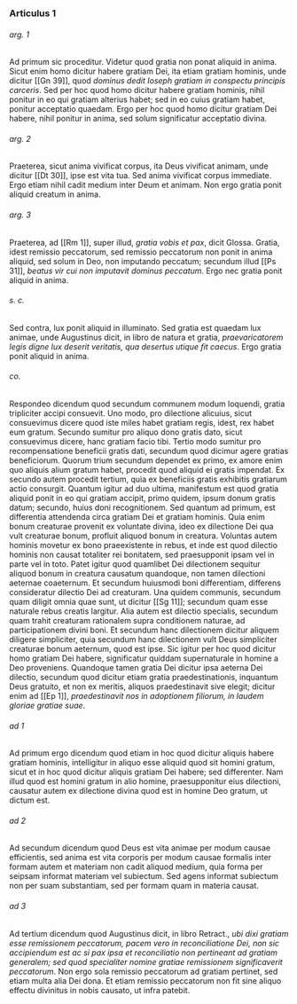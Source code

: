 ### Articulus 1

###### arg. 1
Ad primum sic proceditur. Videtur quod gratia non ponat aliquid in anima. Sicut enim homo dicitur habere gratiam Dei, ita etiam gratiam hominis, unde dicitur [[Gn 39]], quod *dominus dedit Ioseph gratiam in conspectu principis carceris*. Sed per hoc quod homo dicitur habere gratiam hominis, nihil ponitur in eo qui gratiam alterius habet; sed in eo cuius gratiam habet, ponitur acceptatio quaedam. Ergo per hoc quod homo dicitur gratiam Dei habere, nihil ponitur in anima, sed solum significatur acceptatio divina.

###### arg. 2
Praeterea, sicut anima vivificat corpus, ita Deus vivificat animam, unde dicitur [[Dt 30]], ipse est vita tua. Sed anima vivificat corpus immediate. Ergo etiam nihil cadit medium inter Deum et animam. Non ergo gratia ponit aliquid creatum in anima.

###### arg. 3
Praeterea, ad [[Rm 1]], super illud, *gratia vobis et pax*, dicit Glossa. Gratia, idest remissio peccatorum, sed remissio peccatorum non ponit in anima aliquid, sed solum in Deo, non imputando peccatum; secundum illud [[Ps 31]], *beatus vir cui non imputavit dominus peccatum*. Ergo nec gratia ponit aliquid in anima.

###### s. c.
Sed contra, lux ponit aliquid in illuminato. Sed gratia est quaedam lux animae, unde Augustinus dicit, in libro de natura et gratia, *praevaricatorem legis digne lux deserit veritatis, qua desertus utique fit caecus*. Ergo gratia ponit aliquid in anima.

###### co.
Respondeo dicendum quod secundum communem modum loquendi, gratia tripliciter accipi consuevit. Uno modo, pro dilectione alicuius, sicut consuevimus dicere quod iste miles habet gratiam regis, idest, rex habet eum gratum. Secundo sumitur pro aliquo dono gratis dato, sicut consuevimus dicere, hanc gratiam facio tibi. Tertio modo sumitur pro recompensatione beneficii gratis dati, secundum quod dicimur agere gratias beneficiorum. Quorum trium secundum dependet ex primo, ex amore enim quo aliquis alium gratum habet, procedit quod aliquid ei gratis impendat. Ex secundo autem procedit tertium, quia ex beneficiis gratis exhibitis gratiarum actio consurgit. Quantum igitur ad duo ultima, manifestum est quod gratia aliquid ponit in eo qui gratiam accipit, primo quidem, ipsum donum gratis datum; secundo, huius doni recognitionem. Sed quantum ad primum, est differentia attendenda circa gratiam Dei et gratiam hominis. Quia enim bonum creaturae provenit ex voluntate divina, ideo ex dilectione Dei qua vult creaturae bonum, profluit aliquod bonum in creatura. Voluntas autem hominis movetur ex bono praeexistente in rebus, et inde est quod dilectio hominis non causat totaliter rei bonitatem, sed praesupponit ipsam vel in parte vel in toto. Patet igitur quod quamlibet Dei dilectionem sequitur aliquod bonum in creatura causatum quandoque, non tamen dilectioni aeternae coaeternum. Et secundum huiusmodi boni differentiam, differens consideratur dilectio Dei ad creaturam. Una quidem communis, secundum quam diligit omnia quae sunt, ut dicitur [[Sg 11]]; secundum quam esse naturale rebus creatis largitur. Alia autem est dilectio specialis, secundum quam trahit creaturam rationalem supra conditionem naturae, ad participationem divini boni. Et secundum hanc dilectionem dicitur aliquem diligere simpliciter, quia secundum hanc dilectionem vult Deus simpliciter creaturae bonum aeternum, quod est ipse. Sic igitur per hoc quod dicitur homo gratiam Dei habere, significatur quiddam supernaturale in homine a Deo proveniens. Quandoque tamen gratia Dei dicitur ipsa aeterna Dei dilectio, secundum quod dicitur etiam gratia praedestinationis, inquantum Deus gratuito, et non ex meritis, aliquos praedestinavit sive elegit; dicitur enim ad [[Ep 1]], *praedestinavit nos in adoptionem filiorum, in laudem gloriae gratiae suae*.

###### ad 1
Ad primum ergo dicendum quod etiam in hoc quod dicitur aliquis habere gratiam hominis, intelligitur in aliquo esse aliquid quod sit homini gratum, sicut et in hoc quod dicitur aliquis gratiam Dei habere; sed differenter. Nam illud quod est homini gratum in alio homine, praesupponitur eius dilectioni, causatur autem ex dilectione divina quod est in homine Deo gratum, ut dictum est.

###### ad 2
Ad secundum dicendum quod Deus est vita animae per modum causae efficientis, sed anima est vita corporis per modum causae formalis inter formam autem et materiam non cadit aliquod medium, quia forma per seipsam informat materiam vel subiectum. Sed agens informat subiectum non per suam substantiam, sed per formam quam in materia causat.

###### ad 3
Ad tertium dicendum quod Augustinus dicit, in libro Retract., *ubi dixi gratiam esse remissionem peccatorum, pacem vero in reconciliatione Dei, non sic accipiendum est ac si pax ipsa et reconciliatio non pertineant ad gratiam generalem; sed quod specialiter nomine gratiae remissionem significaverit peccatorum*. Non ergo sola remissio peccatorum ad gratiam pertinet, sed etiam multa alia Dei dona. Et etiam remissio peccatorum non fit sine aliquo effectu divinitus in nobis causato, ut infra patebit.

